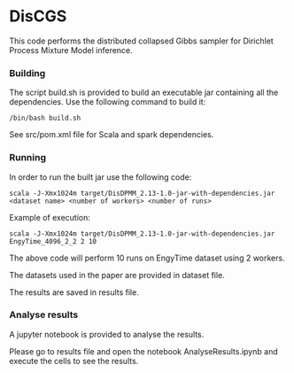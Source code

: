 # DisCGS

This code performs the distributed collapsed Gibbs sampler for Dirichlet Process Mixture Model inference.

### Building

The script build.sh is provided to build an executable jar containing all the dependencies. 
Use the following command to build it: 
```
/bin/bash build.sh
```
See src/pom.xml file for Scala and spark dependencies.

### Running 

In order to run the built jar use the following code:

```
scala -J-Xmx1024m target/DisDPMM_2.13-1.0-jar-with-dependencies.jar <dataset name> <number of workers> <number of runs>
```

Example of execution:

```
scala -J-Xmx1024m target/DisDPMM_2.13-1.0-jar-with-dependencies.jar EngyTime_4096_2_2 2 10
```
The above code will perform  10 runs on EngyTime dataset using 2 workers.

The datasets used in the paper are provided in dataset file.

The results are saved in results file.

### Analyse results

A jupyter notebook is provided to analyse the results.

Please go to results file and open the notebook AnalyseResults.ipynb and execute the cells to see the results.
